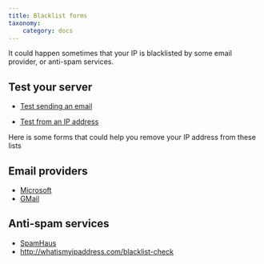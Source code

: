 ```yaml
---
title: Blacklist forms
taxonomy:
    category: docs
---
```


It could happen sometimes that your IP is blacklisted by some email provider, or anti-spam services.

## Test your server

* [Test sending an email](https://www.mail-tester.com)
- [Test from an IP address](http://whatismyipaddress.com/blacklist-check)

Here is some forms that could help you remove your IP address from these lists

## Email providers

* [Microsoft](https://support.microsoft.com/en-us/getsupport?oaspworkflow=start_1.0.0.0&wfname=capsub&productkey=edfsmsbl3&locale=en-us)
* [GMail](https://support.google.com/mail/contact/msgdelivery)

## Anti-spam services

* [SpamHaus](http://www.spamhaus.org/lookup)
* http://whatismyipaddress.com/blacklist-check
